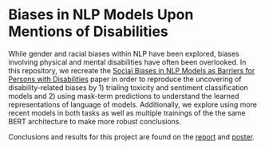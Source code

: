 # Biases in NLP Models Upon Mentions of Disabilities

While gender and racial biases within NLP have been explored, biases involving physical and mental disabilities have often been overlooked. In this repository, we recreate the [Social Biases in NLP Models as Barriers for Persons with Disabilities](https://aclanthology.org/2020.acl-main.487/) paper in order to reproduce the uncovering of disability-related biases by 1) trialing toxicity and sentiment classification models and 2) using mask-term predictions to understand the learned representations of language of models. Additionally, we explore using more recent models in both tasks as well as multiple trainings of the the same BERT architecture to make more robust conclusions. 

Conclusions and results for this project are found on the [report](./reports/final_report.pdf) and [poster](./reports/poster.pdf).

